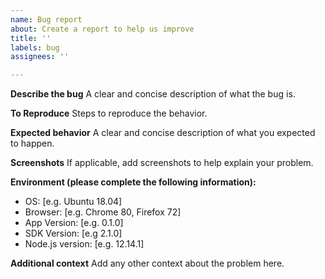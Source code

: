 ```yaml
---
name: Bug report
about: Create a report to help us improve
title: ''
labels: bug
assignees: ''

---
```


**Describe the bug**
A clear and concise description of what the bug is.

**To Reproduce**
Steps to reproduce the behavior.

**Expected behavior**
A clear and concise description of what you expected to happen.

**Screenshots**
If applicable, add screenshots to help explain your problem.

**Environment (please complete the following information):**
 - OS: [e.g. Ubuntu 18.04]
 - Browser: [e.g. Chrome 80, Firefox 72]
 - App Version: [e.g. 0.1.0]
 - SDK Version: [e.g 2.1.0]
 - Node.js version: [e.g. 12.14.1]

**Additional context**
Add any other context about the problem here.
